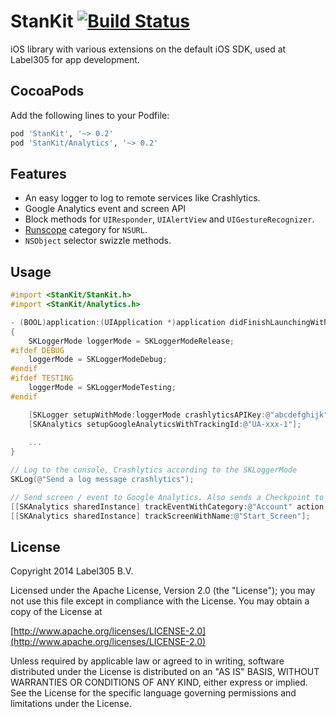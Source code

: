 StanKit [![Build Status](https://travis-ci.org/Label305/StanKit.svg?branch=master)](https://travis-ci.org/Label305/StanKit)
=======

iOS library with various extensions on the default iOS SDK, used at Label305 for app development.

CocoaPods
---------

Add the following lines to your Podfile:

```ruby
pod 'StanKit', '~> 0.2'
pod 'StanKit/Analytics', '~> 0.2'
```

Features
---------
* An easy logger to log to remote services like Crashlytics.
* Google Analytics event and screen API
* Block methods for `UIResponder`, `UIAlertView` and `UIGestureRecognizer`.
* [Runscope](http://runscope.com) category for `NSURL`.
* `NSObject` selector swizzle methods.

Usage
---------

```objective-c
#import <StanKit/StanKit.h>
#import <StanKit/Analytics.h>
```

```objective-c
- (BOOL)application:(UIApplication *)application didFinishLaunchingWithOptions:(NSDictionary *)launchOptions
{
    SKLoggerMode loggerMode = SKLoggerModeRelease;
#ifdef DEBUG
    loggerMode = SKLoggerModeDebug;
#endif
#ifdef TESTING
    loggerMode = SKLoggerModeTesting;
#endif

    [SKLogger setupWithMode:loggerMode crashlyticsAPIKey:@"abcdefghijk"];
    [SKAnalytics setupGoogleAnalyticsWithTrackingId:@"UA-xxx-1"];
    
    ...
}
```

```objective-c
// Log to the console, Crashlytics according to the SKLoggerMode
SKLog(@"Send a log message crashlytics");
```
```objective-c
// Send screen / event to Google Analytics. Also sends a Checkpoint to Crashlytics.
[[SKAnalytics sharedInstance] trackEventWithCategory:@"Account" action:@"Login" label:nil value:nil];
[[SKAnalytics sharedInstance] trackScreenWithName:@"Start_Screen"];
```

License
---------
Copyright 2014 Label305 B.V.

Licensed under the Apache License, Version 2.0 (the "License");
you may not use this file except in compliance with the License.
You may obtain a copy of the License at

[http://www.apache.org/licenses/LICENSE-2.0](http://www.apache.org/licenses/LICENSE-2.0)

Unless required by applicable law or agreed to in writing, software
distributed under the License is distributed on an "AS IS" BASIS,
WITHOUT WARRANTIES OR CONDITIONS OF ANY KIND, either express or implied.
See the License for the specific language governing permissions and
limitations under the License.
